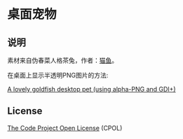 # 桌面宠物
## 说明
素材来自伪春菜人格茶兔，作者：[猫鱼](http://ulenardis.lofter.com/)。

在桌面上显示半透明PNG图片的方法:

[A lovely goldfish desktop pet (using alpha-PNG and GDI+) ](http://www.codeproject.com/Articles/29184/A-lovely-goldfish-desktop-pet-using-alpha-PNG-and)

## License
[The Code Project Open License](http://www.codeproject.com/info/cpol10.aspx) (CPOL)